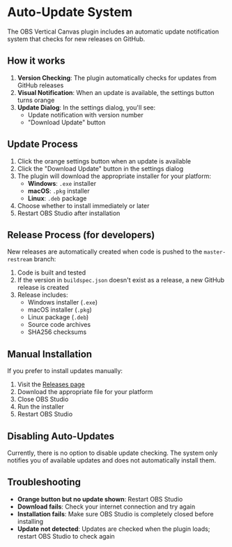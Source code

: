 # Auto-Update System

The OBS Vertical Canvas plugin includes an automatic update notification system that checks for new releases on GitHub.

## How it works

1. **Version Checking**: The plugin automatically checks for updates from GitHub releases
2. **Visual Notification**: When an update is available, the settings button turns orange
3. **Update Dialog**: In the settings dialog, you'll see:
   - Update notification with version number
   - "Download Update" button

## Update Process

1. Click the orange settings button when an update is available
2. Click the "Download Update" button in the settings dialog
3. The plugin will download the appropriate installer for your platform:
   - **Windows**: `.exe` installer
   - **macOS**: `.pkg` installer  
   - **Linux**: `.deb` package
4. Choose whether to install immediately or later
5. Restart OBS Studio after installation

## Release Process (for developers)

New releases are automatically created when code is pushed to the `master-restream` branch:

1. Code is built and tested
2. If the version in `buildspec.json` doesn't exist as a release, a new GitHub release is created
3. Release includes:
   - Windows installer (`.exe`)
   - macOS installer (`.pkg`)
   - Linux package (`.deb`)
   - Source code archives
   - SHA256 checksums

## Manual Installation

If you prefer to install updates manually:

1. Visit the [Releases page](https://github.com/restreamio/obs-vertical-canvas/releases)
2. Download the appropriate file for your platform
3. Close OBS Studio
4. Run the installer
5. Restart OBS Studio

## Disabling Auto-Updates

Currently, there is no option to disable update checking. The system only notifies you of available updates and does not automatically install them.

## Troubleshooting

- **Orange button but no update shown**: Restart OBS Studio
- **Download fails**: Check your internet connection and try again
- **Installation fails**: Make sure OBS Studio is completely closed before installing
- **Update not detected**: Updates are checked when the plugin loads; restart OBS Studio to check again